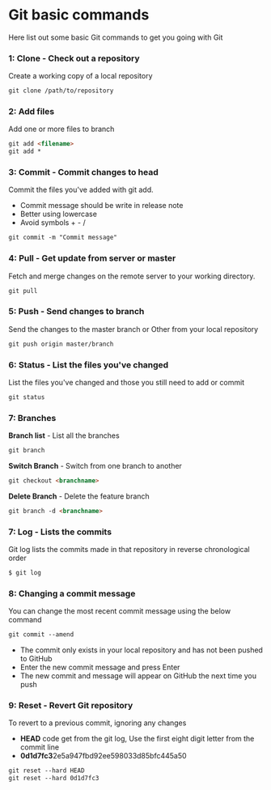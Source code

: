 # Git basic commands
Here list out some basic Git commands to get you going with Git

### 1: Clone - Check out a repository

Create a working copy of a local repository

```html
git clone /path/to/repository
```


### 2: Add files

Add one or more files to branch

```html
git add <filename>
git add *
```

### 3: Commit - Commit changes to head
Commit the files you've added with git add.

* Commit message should be write in release note
* Better using lowercase
* Avoid symbols + - /

```html
git commit -m "Commit message"
```

### 4: Pull - Get update from server or master

Fetch and merge changes on the remote server to your working directory.

```html
git pull
```

### 5: Push - Send changes to branch

Send the changes to the master branch or Other from your local repository

```html
git push origin master/branch
```


### 6: Status - List the files you've changed

List the files you've changed and those you still need to add or commit

```html
git status
```

### 7: Branches

**Branch list** - List all the branches
```html
git branch
```

**Switch Branch** - Switch from one branch to another
```html
git checkout <branchname>
```

**Delete Branch** - Delete the feature branch
```html
git branch -d <branchname>
```

### 7: Log -  Lists the commits
Git log lists the commits made in that repository in reverse chronological order

```html
$ git log
```

### 8: Changing a commit message
You can change the most recent commit message using the below command

```html
git commit --amend
```
* The commit only exists in your local repository and has not been pushed to GitHub
* Enter the new commit message and press Enter
* The new commit and message will appear on GitHub the next time you push


### 9: Reset - Revert Git repository
To revert to a previous commit, ignoring any changes
* **HEAD** code get from the git log, Use the first eight digit letter from the commit line
* **0d1d7fc3**2e5a947fbd92ee598033d85bfc445a50

```html
git reset --hard HEAD
git reset --hard 0d1d7fc3
```


###

```html
```

